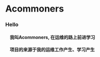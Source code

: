 # Acommoners

### Hello

#### &ensp;&ensp;我叫Acommoners, 在运维的路上前进学习

#### &ensp;&ensp;项目的来源于我的运维工作产生、学习产生



 

